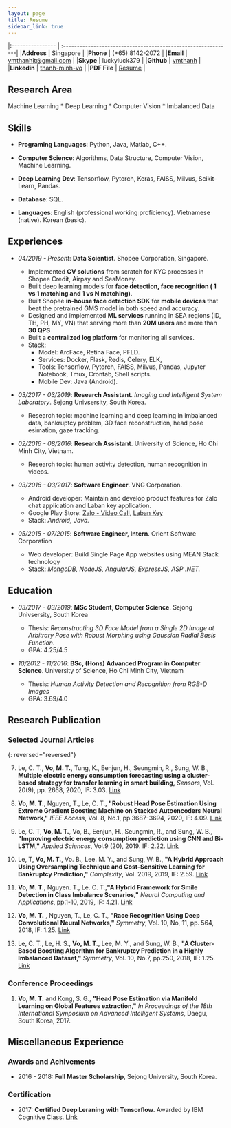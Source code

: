 ```yaml
---
layout: page
title: Resume
sidebar_link: true
---
```


|:----------------      | :-------------------------------------------------------------|
|**Address**			| Singapore								    			        |
|**Phone**    			| (+65) 8142-2072   										    |
|**Email**     			| vmthanhit@gmail.com 											|
|**Skype**  			| luckyluck379 													|
|**Github**  			| [vmthanh](https://github.com/vmthanh)					        |
|**Linkedin**  			| [thanh-minh-vo](https://www.linkedin.com/in/thanh-minh-vo/)	|
|**PDF File**           | [Resume](/images/resume/Resume.pdf)                           |

## Research Area

Machine Learning * Deep Learning * Computer Vision * Imbalanced Data

## Skills 

* **Programing Languages**: Python, Java, Matlab, C++.

* **Computer Science**: Algorithms, Data Structure, Computer Vision, Machine Learning.

* **Deep Learning Dev**: Tensorflow, Pytorch, Keras, FAISS, Milvus, Scikit-Learn, Pandas.

* **Database**: SQL.

* **Languages**: English (professional working proficiency). Vietnamese (native). Korean (basic).


## Experiences

* *04/2019 - Present*: **Data Scientist**. Shopee Corporation, Singapore.
	* Implemented **CV solutions** from scratch for KYC processes in Shopee Credit, Airpay and SeaMoney.
	* Built deep learning models for **face detection, face recognition ( 1 vs 1 matching and 1 vs N matching)**.
	* Built Shopee **in-house face detection SDK** for **mobile devices** that beat the pretrained GMS model in both speed and accuracy.
	* Designed and implemented **ML services** running in SEA regions (ID, TH, PH, MY, VN) that serving more than **20M users** and more than **30 QPS**
	* Built a **centralized log platform** for monitoring all services.
	* Stack: 
		* Model: ArcFace, Retina Face, PFLD.
		* Services: Docker, Flask, Redis, Celery, ELK, 
		* Tools: Tensorflow, Pytorch, FAISS, Milvus, Pandas, Jupyter Notebook, Tmux, Crontab, Shell scripts.
		* Mobile Dev: Java (Android).


* *03/2017 - 03/2019*: **Research Assistant**. *Imaging and Intelligent System Laboratory*. Sejong Univsersity, South Korea.
	* Research topic: machine learning and deep learning in imbalanced data, bankruptcy problem, 3D face reconstruction, head pose esimation, gaze tracking.

* *02/2016 - 08/2016*: **Research Assistant**. University of Science, Ho Chi Minh City, Vietnam.
	* Research topic: human activity detection, human recognition in videos.

* *03/2016 - 03/2017*: **Software Engineer**. VNG Corporation.
	* Android developer: Maintain and develop product features for Zalo chat application and Laban key application.
	* Google Play Store: [Zalo - Video Call](https://play.google.com/store/apps/details?id=com.zing.zalo), [Laban Key](https://play.google.com/store/apps/details?id=com.vng.inputmethod.labankey)
	* Stack: *Android, Java.*

* *05/2015 - 07/2015*: **Software Engineer, Intern**. Orient Software Corporation
	* Web developer: Build Single Page App websites using MEAN Stack technology
	* Stack: *MongoDB, NodeJS, AngularJS, ExpressJS, ASP .NET.*

## Education 

* *03/2017 - 03/2019*: **MSc Student, Computer Science**. Sejong Univsersity, South Korea
	* Thesis: *Reconstructing 3D Face Model from a Single 2D Image at Arbitrary Pose with Robust Morphing using Gaussian Radial Basis Function*.
	* GPA: 4.25/4.5

* *10/2012 - 11/2016*: **BSc, (Hons) Advanced Program in Computer Science**. University of Science, Ho Chi Minh City, Vietnam
	* Thesis: *Human Activity Detection and Recognition from RGB-D Images*
	* GPA: 3.69/4.0

## Research Publication 

### Selected Journal Articles 

{: reversed="reversed"}

7. Le, C. T., **Vo, M. T.**, Tung, K., Eenjun, H., Seungmin, R., Sung, W. B., **Multiple electric energy consumption forecasting using a cluster-based strategy for transfer learning in smart building,**  *Sensors*, Vol. 20(9), pp. 2668, 2020, IF: 3.03. [Link](https://doi.org/10.3390/s20092668)

6. **Vo, M. T.**, Nguyen, T., Le, C. T., **"Robust Head Pose Estimation Using Extreme Gradient Boosting Machine on Stacked Autoencoders Neural Network,"** *IEEE Access*, Vol. 8, No.1, pp.3687-3694, 2020, IF: 4.09. [Link](https://ieeexplore.ieee.org/document/8945218?source=authoralert)

5. Le, C. T, **Vo, M. T.**, Vo, B., Eenjun, H., Seungmin, R., and Sung, W. B., **"Improving electric energy consumption prediction using CNN and Bi-LSTM,"** *Applied Sciences*, Vol.9 (20), 2019. IF: 2.22. [Link](https://doi.org/10.3390/app9204237)

4. Le, T, **Vo, M. T.**, Vo. B., Lee. M. Y., and Sung, W. B., **"A Hybrid Approach Using Oversampling Technique and Cost-Sensitive Learning for Bankruptcy Prediction,"** *Complexity*, Vol. 2019, 2019, IF: 2.59. [Link](https://doi.org/10.1155/2019/8460934) 

3. **Vo, M. T.**, Nguyen. T., Le. C. T.,**"A Hybrid Framework for Smile Detection in Class Imbalance Scenarios,"** *Neural Computing and Applications*, pp.1-10, 2019, IF: 4.21. [Link](https://doi.org/10.1007/s00521-019-04089-w)

2. **Vo, M. T.** , Nguyen, T., Le, C. T., **"Race Recognition Using Deep Convolutional Neural Networks,"** *Symmetry*, Vol. 10, No, 11, pp. 564, 2018, IF: 1.25. [Link](https://doi.org/10.3390/sym10110564)

1. Le, C. T., Le, H. S., **Vo, M. T.**, Lee, M. Y., and  Sung, W. B., **"A Cluster-Based Boosting Algorithm for Bankruptcy Prediction in a Highly Imbalanced Dataset,"** *Symmetry*, Vol. 10, No.7, pp.250, 2018, IF: 1.25. [Link](https://doi.org/10.3390/sym10070250)


### Conference Proceedings 

<!-- * **Vo, M. T.** and Kong, S. G., **"Depth Estimation of a 3d Face Model from a 2D Face Image,"** *In Proceedings of the UKC-2017*, Washington DC, USA, 2017. -->

1. **Vo, M. T.** and Kong, S. G., **"Head Pose Estimation via Manifold Learning on Global Features extraction,"** *In Proceedings of the 18th International Symposium on Advanced Intelligent Systems*, Daegu, South Korea, 2017.


## Miscellaneous Experience

### Awards and Achivements

* 2016 - 2018: **Full Master Scholarship**, Sejong University, South Korea. 

### Certification 

* 2017: **Certified Deep Leraning with Tensorflow**. Awarded by IBM Cognitive Class. [Link](/images/resume/ibm_certificates.png)
